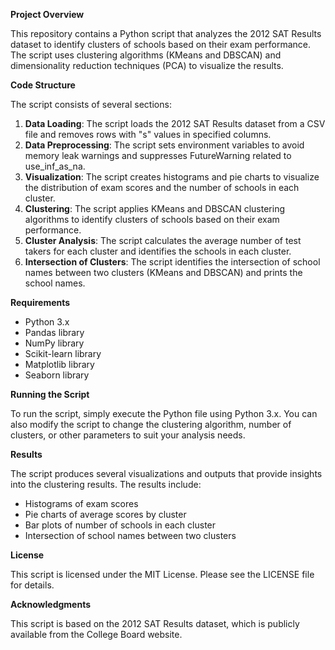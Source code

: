 **Project Overview**

This repository contains a Python script that analyzes the 2012 SAT Results dataset to identify clusters of schools based on their exam performance. The script uses clustering algorithms (KMeans and DBSCAN) and dimensionality reduction techniques (PCA) to visualize the results.

**Code Structure**

The script consists of several sections:

1. **Data Loading**: The script loads the 2012 SAT Results dataset from a CSV file and removes rows with "s" values in specified columns.
2. **Data Preprocessing**: The script sets environment variables to avoid memory leak warnings and suppresses FutureWarning related to use_inf_as_na.
3. **Visualization**: The script creates histograms and pie charts to visualize the distribution of exam scores and the number of schools in each cluster.
4. **Clustering**: The script applies KMeans and DBSCAN clustering algorithms to identify clusters of schools based on their exam performance.
5. **Cluster Analysis**: The script calculates the average number of test takers for each cluster and identifies the schools in each cluster.
6. **Intersection of Clusters**: The script identifies the intersection of school names between two clusters (KMeans and DBSCAN) and prints the school names.

**Requirements**

* Python 3.x
* Pandas library
* NumPy library
* Scikit-learn library
* Matplotlib library
* Seaborn library

**Running the Script**

To run the script, simply execute the Python file using Python 3.x. You can also modify the script to change the clustering algorithm, number of clusters, or other parameters to suit your analysis needs.

**Results**

The script produces several visualizations and outputs that provide insights into the clustering results. The results include:

* Histograms of exam scores
* Pie charts of average scores by cluster
* Bar plots of number of schools in each cluster
* Intersection of school names between two clusters

**License**

This script is licensed under the MIT License. Please see the LICENSE file for details.

**Acknowledgments**

This script is based on the 2012 SAT Results dataset, which is publicly available from the College Board website.
